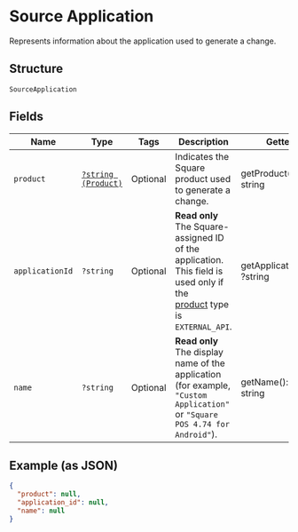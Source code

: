 
# Source Application

Represents information about the application used to generate a change.

## Structure

`SourceApplication`

## Fields

| Name | Type | Tags | Description | Getter | Setter |
|  --- | --- | --- | --- | --- | --- |
| `product` | [`?string (Product)`](../../doc/models/product.md) | Optional | Indicates the Square product used to generate a change. | getProduct(): ?string | setProduct(?string product): void |
| `applicationId` | `?string` | Optional | __Read only__ The Square-assigned ID of the application. This field is used only if the<br>[product](../../doc/models/product.md) type is `EXTERNAL_API`. | getApplicationId(): ?string | setApplicationId(?string applicationId): void |
| `name` | `?string` | Optional | __Read only__ The display name of the application<br>(for example, `"Custom Application"` or `"Square POS 4.74 for Android"`). | getName(): ?string | setName(?string name): void |

## Example (as JSON)

```json
{
  "product": null,
  "application_id": null,
  "name": null
}
```

